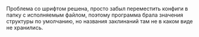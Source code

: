 Проблема со шрифтом решена, просто забыл переместить конфиги в папку с исполняемым файлом,
поэтому программа брала значения структуры по умолчанию, но названия заклинаний там не в каком виде не хранились.
